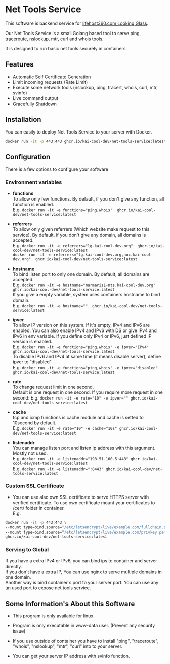 # Net Tools Service

This software is backend service for [lifehost360.com Looking Glass](https://www.lifehost360.com/about/network).

Our Net Tools Service is a small Golang based tool to serve ping, traceroute, nslookup, mtr, curl and whois tools.

It is designed to run basic net tools securely in containers.

## Features

- Automatic Self Certificate Generation
- Limit incoming requests (Rate Limit)
- Execute some network tools (nslookup, ping, tracert, whois, curl, mtr, svinfo)
- Live command output
- Gracefully Shutdown

## Installation

You can easily to deploy Net Tools Service to your server with Docker.

```sh
docker run -it -p 443:443 ghcr.io/kai-cool-dev/net-tools-service:latest
```

## Configuration

There is a few options to configure your software

### Environment variables

- **functions**  
To allow only few functions.
By default, if you don't give any function, all function is enabled.  
E.g.  `docker run -it -e functions="ping,whois"  ghcr.io/kai-cool-dev/net-tools-service:latest`

- **referrers**  
To allow only given referrers (Which website make request to this service).
By default, if you don't give any domain, all domains is accepted.  
E.g.  `docker run -it -e referrers="lg.kai-cool-dev.org"  ghcr.io/kai-cool-dev/net-tools-service:latest`  
`docker run -it -e referrers="lg.kai-cool-dev.org,noc.kai-cool-dev.org"  ghcr.io/kai-cool-dev/net-tools-service:latest`

- **hostname**  
To bind listen port to only one domain.
By default, all domains are accepted.  
E.g.  `docker run -it -e hostname="marmaris1-nts.kai-cool-dev.org"  ghcr.io/kai-cool-dev/net-tools-service:latest`  
If you give a empty variable, system uses containers hostname to bind domain.  
E.g.  `docker run -it -e hostname=""  ghcr.io/kai-cool-dev/net-tools-service:latest`  

- **ipver**  
To allow IP version on this system.
If it's empty, IPv4 and IPv6 are enabled. You can also enable IPv4 and IPv6 with DS or give IPv4 and IPv6 in env variable. If you define only IPv4 or IPv6, just defined IP version is enabled.  
E.g.  `docker run -it -e functions="ping,whois" -e ipver="IPv4" ghcr.io/kai-cool-dev/net-tools-service:latest`  
To disable IPv6 and IPv4 at same time (it means disable server), define ipver to "disabled"  
E.g.  `docker run -it -e functions="ping,whois" -e ipver="disabled" ghcr.io/kai-cool-dev/net-tools-service:latest`

- **rate**  
To change request limit in one second.  
Default is one request in one second.
If you require more request in one second:
E.g.  `docker run -it -e rate="10" -e ipver="" ghcr.io/kai-cool-dev/net-tools-service:latest`

- **cache**  
tcp and icmp functions is cache module and cache is setted to 10second by default.  
E.g.  `docker run -it -e rate="10" -e cache="10s" ghcr.io/kai-cool-dev/net-tools-service:latest`

- **listenaddr**  
You can manage listen port and listen ip address with this argument.  
Mostly not used.  
E.g.  `docker run -it -e listenaddr="198.51.100.5:443" ghcr.io/kai-cool-dev/net-tools-service:latest`  
E.g.  `docker run -it -e listenaddr=":8443" ghcr.io/kai-cool-dev/net-tools-service:latest`

### Custom SSL Certificate

- You can use also own SSL certificate to serve HTTPS server with verified certificate. To use own certificate mount your certificates to /cert/ folder in container.  
 E.g.  

 ```bash
docker run -it -p 443:443 \
--mount type=bind,source="/etc/letsencrypt/live/example.com/fullchain.pem",target=/cert/cert.pem,readonly \
 --mount type=bind,source="/etc/letsencrypt/live/example.com/privkey.pem",target=/cert/key.pem,readonly \
 ghcr.io/kai-cool-dev/net-tools-service:latest
```

### Serving to Global

If you have a extra IPv4 or IPv6, you can bind ips to container and server directly.  
If you don't have a extra IP, You can use nginx to serve multiple domains in one domain.  
Another way is bind container`s port to your server port. You can use any un used port to expose net tools service.

## Some Information's About this Software

- This program is only available for linux.

- Program is only executable in www-data user. (Prevent any security issue)

- If you use outside of container you have to install "ping", "traceroute", "whois", "nslookup", "mtr", "curl" into to your server.

- You can get your server IP address with svinfo function.
